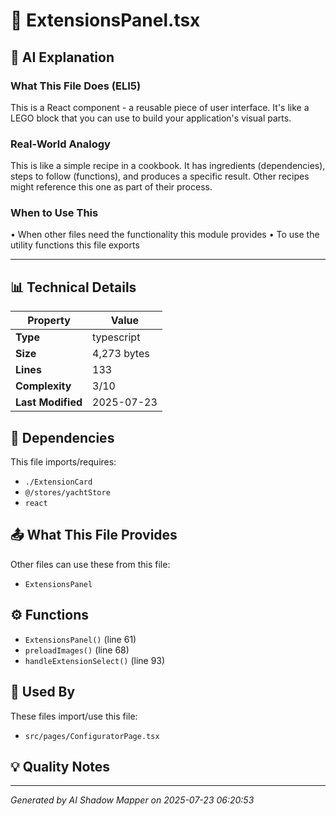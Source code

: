 # 📄 ExtensionsPanel.tsx

## 🤖 AI Explanation

### What This File Does (ELI5)
This is a React component - a reusable piece of user interface. It's like a LEGO block that you can use to build your application's visual parts.

### Real-World Analogy
This is like a simple recipe in a cookbook. It has ingredients (dependencies), steps to follow (functions), and produces a specific result. Other recipes might reference this one as part of their process.

### When to Use This
• When other files need the functionality this module provides
• To use the utility functions this file exports

---

## 📊 Technical Details

| Property | Value |
|----------|-------|
| **Type** | typescript |
| **Size** | 4,273 bytes |
| **Lines** | 133 |
| **Complexity** | 3/10 |
| **Last Modified** | 2025-07-23 |

## 🔗 Dependencies

This file imports/requires:

- `./ExtensionCard`
- `@/stores/yachtStore`
- `react`

## 📤 What This File Provides

Other files can use these from this file:

- `ExtensionsPanel`

## ⚙️ Functions

-  `ExtensionsPanel()` (line 61)
-  `preloadImages()` (line 68)
-  `handleExtensionSelect()` (line 93)

## 🔄 Used By

These files import/use this file:

- `src/pages/ConfiguratorPage.tsx`

## 💡 Quality Notes


---
*Generated by AI Shadow Mapper on 2025-07-23 06:20:53*
